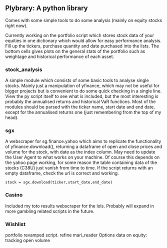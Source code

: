 ## Plybrary: A python library

Comes with some simple tools to do some analysis (mainly on equity stocks right now).

Currently working on the portfolio script which stores stock data of your equities in one dictionary which would allow for easy performance analysis. Fill up the tickers, purchase quantity and date purchased into the lists. 
The bottom cells gives plots on the general stats of the portfolio such as weightage and historical performance of each asset. 

### stock_analysis
A simple module which consists of some basic tools to analyse single stocks. Mainly just a manipulation of yfinance, which may not be useful for bigger projects but is convenient to do some quick checking in a single line.
View the py script itself to see what is included, but the most interesting is probably the annualised returns and historical VaR functions. 
Most of the modules should be parsed with the ticker name, start date and end date, except for the annualised returns one (just remembering from the top of my head).

### sgx
A webscraper for sg.finance.yahoo which aims to replicate the functionality of yfinance.download(), returning a dataframe of open and close prices and volume for the stock, with date as the index column.
May need to update the User Agent to what works on your machine.
Of course this depends on the yahoo page working, for some reason the table containing data of the stocks (C38U) just vanish from time to time. If the script returns with an empty dataframe, check the url is correct and working.

```
stock = sgx.download(ticker,start_date,end_date)
```

### Casino
Included my toto results webscraper for the lols. Probably will expand in more gambling related scripts in the future.

### Wishlist
portfolio revamped script.
refine mari_reader
Options data on equity: tracking open volume